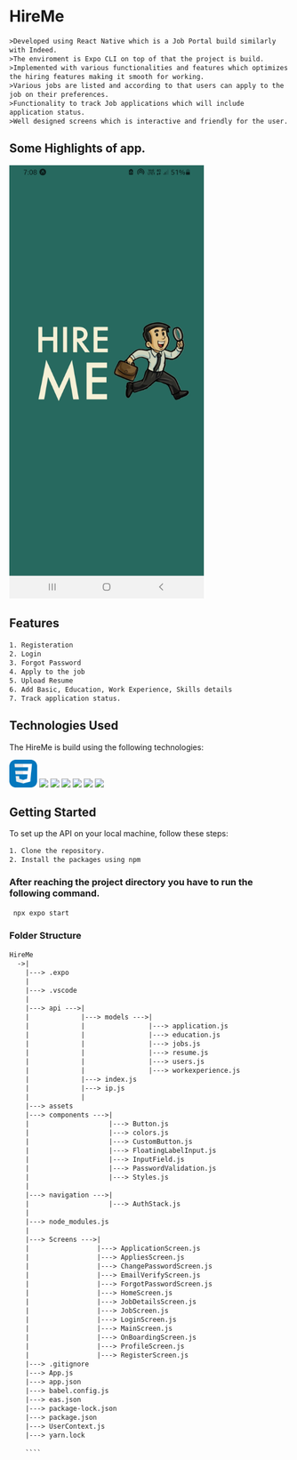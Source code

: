 # HireMe

```
>Developed using React Native which is a Job Portal build similarly with Indeed.
>The enviroment is Expo CLI on top of that the project is build.
>Implemented with various functionalities and features which optimizes the hiring features making it smooth for working.
>Various jobs are listed and according to that users can apply to the job on their preferences.
>Functionality to track Job applications which will include application status.
>Well designed screens which is interactive and friendly for the user.

```
## Some Highlights of app.

<img src="https://github.com/AdityaLambat/HireMe/blob/master/Screenshot_20231208-070849_Expo%20Go.jpg" width="350">

## Features

```
1. Registeration
2. Login
3. Forgot Password
4. Apply to the job
5. Upload Resume
6. Add Basic, Education, Work Experience, Skills details
7. Track application status.

```

## Technologies Used

The HireMe is build using the following technologies:

<p>
  <img src="https://github.com/tandpfun/skill-icons/raw/main/icons/CSS.svg" alt="CSS Icon" width="50">
  <img src="https://github.com/AdityaLambat/skill-icons/raw/main/icons/JavaScript.svg" width="50">
  <img src="https://github.com/AdityaLambat/skill-icons/blob/main/icons/React-Dark.svg" width="50">
  <img src="https://github.com/AdityaLambat/skill-icons/blob/main/icons/ExpressJS-Dark.svg" width="50">
  <img src="https://github.com/AdityaLambat/skill-icons/blob/main/icons/MongoDB.svg" width="50">
  <img src="https://github.com/AdityaLambat/skill-icons/blob/main/icons/Python-Dark.svg" width="50">
  <img src="https://github.com/AdityaLambat/skill-icons/blob/main/icons/Flask-Dark.svg" width="50">
</p>

## Getting Started

To set up the API on your local machine, follow these steps:
````
1. Clone the repository.
2. Install the packages using npm

````

### After reaching the project directory you have to run the following command.
````
 npx expo start

````

### Folder Structure

````
HireMe
  ->|           
    |---> .expo 
    |                  
    |---> .vscode
    |
    |---> api --->|
    |             |---> models --->|
    |             |                |---> application.js
    |             |                |---> education.js
    |             |                |---> jobs.js
    |             |                |---> resume.js
    |             |                |---> users.js
    |             |                |---> workexperience.js
    |             |---> index.js
    |             |---> ip.js
    |             |                
    |---> assets
    |---> components --->|
    |                    |---> Button.js
    |                    |---> colors.js
    |                    |---> CustomButton.js
    |                    |---> FloatingLabelInput.js
    |                    |---> InputField.js
    |                    |---> PasswordValidation.js
    |                    |---> Styles.js
    |
    |---> navigation --->|
    |                    |---> AuthStack.js 
    |             
    |---> node_modules.js
    |
    |---> Screens --->|
    |                 |---> ApplicationScreen.js
    |                 |---> AppliesScreen.js
    |                 |---> ChangePasswordScreen.js
    |                 |---> EmailVerifyScreen.js
    |                 |---> ForgotPasswordScreen.js
    |                 |---> HomeScreen.js
    |                 |---> JobDetailsScreen.js
    |                 |---> JobScreen.js
    |                 |---> LoginScreen.js
    |                 |---> MainScreen.js
    |                 |---> OnBoardingScreen.js
    |                 |---> ProfileScreen.js
    |                 |---> RegisterScreen.js
    |---> .gitignore
    |---> App.js
    |---> app.json
    |---> babel.config.js
    |---> eas.json
    |---> package-lock.json
    |---> package.json
    |---> UserContext.js
    |---> yarn.lock

    ````
